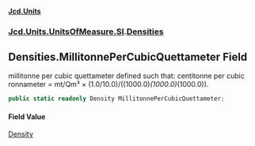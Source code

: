 #### [Jcd.Units](index 'index')
### [Jcd.Units.UnitsOfMeasure.SI](Jcd.Units.UnitsOfMeasure.SI 'Jcd.Units.UnitsOfMeasure.SI').[Densities](Densities 'Jcd.Units.UnitsOfMeasure.SI.Densities')

## Densities.MillitonnePerCubicQuettameter Field

millitonne per cubic quettameter defined such that: centitonne per cubic ronnameter = mt/Qm³ ×
(1.0/10.0)/((1000.0)*(1000.0)*(1000.0)).

```csharp
public static readonly Density MillitonnePerCubicQuettameter;
```

#### Field Value
[Density](Density 'Jcd.Units.UnitTypes.Density')